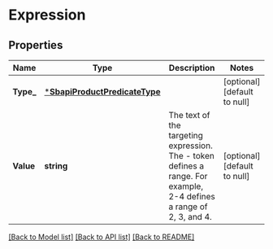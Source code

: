 # Expression

## Properties
Name | Type | Description | Notes
------------ | ------------- | ------------- | -------------
**Type_** | [***SbapiProductPredicateType**](SBAPIProductPredicateType.md) |  | [optional] [default to null]
**Value** | **string** | The text of the targeting expression. The - token defines a range. For example, 2-4 defines a range of 2, 3, and 4. | [optional] [default to null]

[[Back to Model list]](../README.md#documentation-for-models) [[Back to API list]](../README.md#documentation-for-api-endpoints) [[Back to README]](../README.md)

